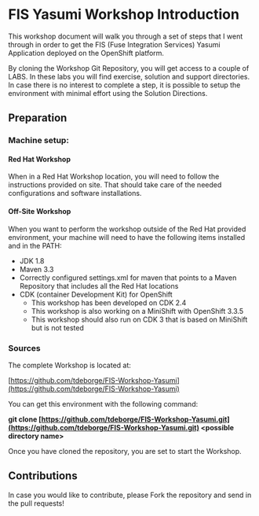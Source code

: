 # FIS Yasumi Workshop Introduction

This workshop document will walk you through a set of steps that I went through in order to get the FIS \(Fuse Integration Services\) Yasumi Application deployed on the OpenShift platform. 

By cloning the Workshop Git Repository, you will get access to a couple of LABS. In these labs you will find exercise, solution and support directories. In case there is no interest to complete a step, it is possible to setup the environment with minimal effort using the Solution Directions.

## Preparation

### Machine setup:

#### Red Hat Workshop

When in a Red Hat Workshop location, you will need to follow the instructions provided on site. That should take care of the needed configurations and software installations.

#### Off-Site Workshop

When you want to perform the workshop outside of the Red Hat provided environment, your machine will need to have the following items installed and in the PATH:

* JDK 1.8
* Maven 3.3
* Correctly configured settings.xml for maven that points to a Maven Repository that includes all the Red Hat locations
* CDK \(container Development Kit\) for OpenShift
  * This workshop has been developed on CDK 2.4
  * This workshop is also working on a MiniShift with OpenShift 3.3.5
  * This workshop should also run on CDK 3 that is based on MiniShift but is not tested

### Sources

The complete Workshop is located at:

[https://github.com/tdeborge/FIS-Workshop-Yasumi](https://github.com/tdeborge/FIS-Workshop-Yasumi)

You can get this environment with the following command:

**git clone **[https://github.com/tdeborge/FIS-Workshop-Yasumi.git](https://github.com/tdeborge/FIS-Workshop-Yasumi.git)** &lt;possible directory name&gt;**

Once you have cloned the repository, you are set to start the Workshop.

## Contributions

In case you would like to contribute, please Fork the repository and send in the pull requests!



